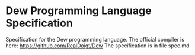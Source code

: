 # Dew Programming Language Specification
Specification for the Dew programming language. The official compiler is here: https://github.com/RealDoigt/Dew
The specification is in file spec.md
